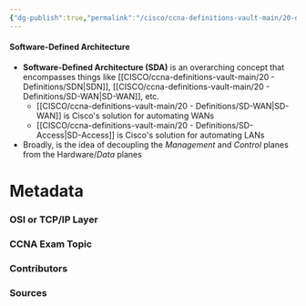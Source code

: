 ```yaml
---
{"dg-publish":true,"permalink":"/cisco/ccna-definitions-vault-main/20-definitions/software-defined-architecture/","tags":["defs_ccna"]}
---
```


#### Software-Defined Architecture
- **Software-Defined Architecture (SDA)** is an overarching concept that encompasses things like [[CISCO/ccna-definitions-vault-main/20 - Definitions/SDN\|SDN]], [[CISCO/ccna-definitions-vault-main/20 - Definitions/SD-WAN\|SD-WAN]], etc.
	- [[CISCO/ccna-definitions-vault-main/20 - Definitions/SD-WAN\|SD-WAN]] is Cisco's solution for automating WANs
	- [[CISCO/ccna-definitions-vault-main/20 - Definitions/SD-Access\|SD-Access]] is Cisco's solution for automating LANs
- Broadly, is the idea of decoupling the *Management* and *Control* planes from the Hardware/*Data* planes








# Metadata
### OSI or TCP/IP Layer

### CCNA Exam Topic

### Contributors

### Sources
